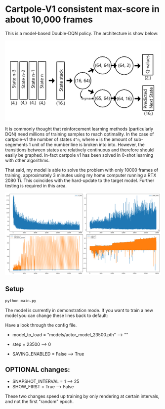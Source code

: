 # Cartpole-V1 consistent max-score in about 10,000 frames

This is a model-based Double-DQN policy. The architecture is show below:

![Architecture](images/model_architecture.png)

It is commonly thought that reinforcement learning methods (particularly DQN) need millions of training samples to reach optimality.
In the case of cartpole-v1 the number of states `4^n`, where `n` is the amount of sub-segements 1 unit of the number line is broken into into. However, the transitions between states are relatively continuous and therefore should easily be graphed. In-fact cartpole v1 has been solved in 0-shot learning with other algorithms.

That said, my model is able to solve the problem with only 10000 frames of training, approximately 3 minutes using my home computer running a RTX 2080 Ti.
This coincides with the hard-update to the target model. Further testing is required in this area.

![Graphs](images/full_screenshot.png)

## Setup

```python
python main.py
```

The model is currently in demonstration mode. If you want to train a new model you can change these lines back to default:

Have a look through the config file.

- model_to_load = "models/actor_model_23500.pth" --> ""

- step = 23500 --> 0

- SAVING_ENABLED = False --> True


## OPTIONAL changes:
- SNAPSHOT_INTERVAL = 1 --> 25
- SHOW_FIRST = True --> False

These two changes speed up training by only rendering at certain intervals, and not the first "random" epoch.

